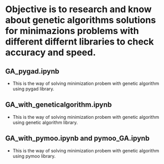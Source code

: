 # Objective is to research and know about genetic algorithms solutions for minimazions problems with different differnt libraries to check accuracy and speed.

## GA_pygad.ipynb
- This is the way of solving minimization probem with genetic algorithm using pygad library.

## GA_with_geneticalgorithm.ipynb
- This is the way of solving minimization probem with genetic algorithm using genetic algorithm library.


## GA_with_pymoo.ipynb and pymoo_GA.ipynb
- This is the way of solving minimization probem with genetic algorithm using pymoo library.

